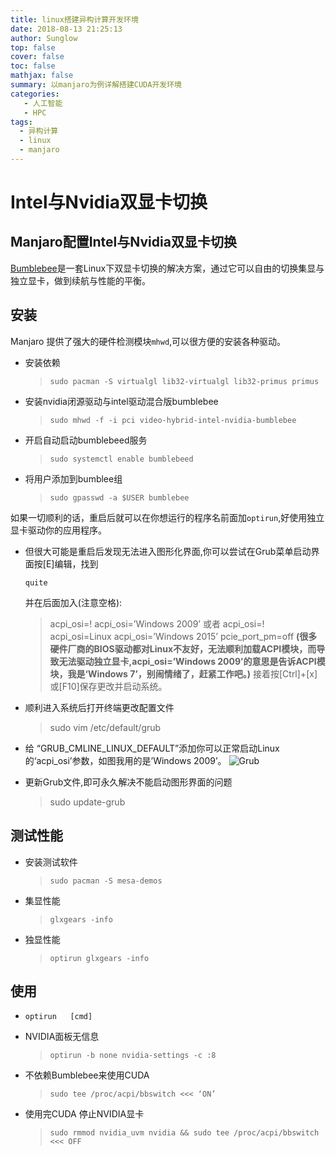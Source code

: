 ```yaml
---
title: linux搭建异构计算开发环境
date: 2018-08-13 21:25:13
author: Sunglow
top: false
cover: false
toc: false
mathjax: false
summary: 以manjaro为例详解搭建CUDA开发环境
categories: 
   - 人工智能  
   - HPC
tags:
  - 异构计算
  - linux
  - manjaro
---
```






# Intel与Nvidia双显卡切换

## Manjaro配置Intel与Nvidia双显卡切换

[Bumblebee](https://github.com/Bumblebee-Project/Bumblebee)是一套Linux下双显卡切换的解决方案，通过它可以自由的切换集显与独立显卡，做到续航与性能的平衡。

## 安装

Manjaro 提供了强大的硬件检测模块`mhwd`,可以很方便的安装各种驱动。

- 安装依赖

  > `sudo pacman -S virtualgl lib32-virtualgl lib32-primus primus`

- 安装nvidia闭源驱动与intel驱动混合版bumblebee

  > `sudo mhwd -f -i pci video-hybrid-intel-nvidia-bumblebee`

- 开启自动启动bumblebeed服务

  > `sudo systemctl enable bumblebeed`

- 将用户添加到bumblee组

  > `sudo gpasswd -a $USER bumblebee`

如果一切顺利的话，重启后就可以在你想运行的程序名前面加`optirun`,好使用独立显卡驱动你的应用程序。

- 但很大可能是重启后发现无法进入图形化界面,你可以尝试在Grub菜单启动界面按[E]编辑，找到

  ```
  quite
  ```

  并在后面加入(注意空格):

  > acpi_osi=! acpi_osi=’Windows 2009’
  > 或者
  > acpi_osi=! acpi_osi=Linux acpi_osi=’Windows 2015’ pcie_port_pm=off
  > **(很多硬件厂商的BIOS驱动都对Linux不友好，无法顺利加载ACPI模块，而导致无法驱动独立显卡,acpi_osi=’Windows 2009’的意思是告诉ACPI模块，我是‘Windows 7’，别闹情绪了，赶紧工作吧。)**
  > 接着按[Ctrl]+[x]或[F10]保存更改并启动系统。

- 顺利进入系统后打开终端更改配置文件

  > sudo vim /etc/default/grub

- 给 “GRUB_CMLINE_LINUX_DEFAULT”添加你可以正常启动Linux的‘acpi_osi’参数，如图我用的是’Windows 2009’。
  ![Grub](manjaro_grub.png)

- 更新Grub文件,即可永久解决不能启动图形界面的问题

  > sudo update-grub

## 测试性能

- 安装测试软件

  > `sudo pacman -S mesa-demos`

- 集显性能

  > `glxgears -info`

- 独显性能

  > `optirun glxgears -info`

## 使用

- `optirun   [cmd]`

- NVIDIA面板无信息

  > `optirun -b none nvidia-settings -c :8`

- 不依赖Bumblebee来使用CUDA

  > `sudo tee /proc/acpi/bbswitch <<< ‘ON’`

- 使用完CUDA 停止NVIDIA显卡

  > `sudo rmmod nvidia_uvm nvidia && sudo tee /proc/acpi/bbswitch <<< OFF`